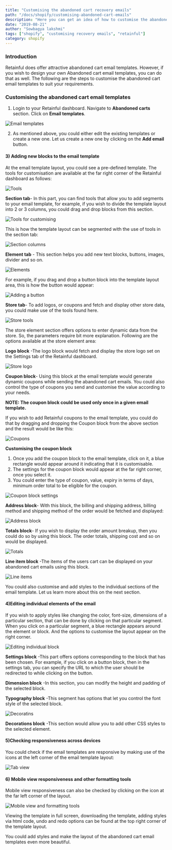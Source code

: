 ```yaml
---
title: "Customising the abandoned cart recovery emails"
path: "/docs/shopify/customising-abandoned-cart-emails"
description: "Here you can get an idea of how to customise the abandoned cart recovery emails using Retainful."
date: "2019-08-21"
author: "Sowbagya lakshmi"
tags: ["shopify", "customising recovery emails", "retainful"]
category: shopify
---
```


### Introduction

Retainful does offer attractive abandoned cart email templates. However, if you wish to design your own Abandoned cart email templates, you can do that as well.
The following are the steps to customise the abandoned cart email templates to suit your requirements.

### Customising the abandoned cart email templates

1) Login to your <link-text url="https://app.retainful.com/" target="_blank" rel="noopener">Retainful dashboard.</link-text> Navigate to **Abandoned carts** section. Click on **Email templates**.

![Email templates](../../images/docs/shopify/customising-abandoned-cart-templates/dashboard.png)

2) As mentioned above, you could either edit the existing templates or create a new one. Let us create a new one  by clicking on the **Add email** button.

#### 3) **Adding new blocks to the email template**

At the email template layout, you could see a pre-defined template. The tools for customisation are available at the far right corner of the Retainful  dashboard as follows:

![Tools](../../images/docs/shopify/customising-abandoned-cart-templates/blocks.png)


**Section tab**- In this part, you can find tools that allow you to add segments to your email template, for example, if you wish to divide the template layout into 2 or 3 columns, you could drag and drop blocks from this section.
  
![Tools for customising](../../images/docs/shopify/customising-abandoned-cart-templates/tools.png)

This is how the template layout can be segmented with the use of tools in the section tab:

![Section columns](../../images/docs/shopify/customising-abandoned-cart-templates/section-columns.png)

**Element tab** - This section helps you add new text blocks, buttons, images, divider and so on.

![Elements](../../images/docs/shopify/customising-abandoned-cart-templates/element-tools.png)

For example, if you drag and drop a button block into the template layout area, this is how the button would appear:

![Adding a button](../../images/docs/shopify/customising-abandoned-cart-templates/element-button.png)

**Store tab**- To add logos, or coupons and fetch and display other store data, you could make use of the tools found here.

![Store tools](../../images/docs/shopify/customising-abandoned-cart-templates/store-tools.png)

The store element section offers options to enter dynamic data from the store. So, the parameters require bit more explanation. Following are the options available at the store element area:

**Logo block** -The logo block would fetch and display the store logo set on the Settings tab of the Retainful dashboard.

![Store logo](../../images/docs/shopify/customising-abandoned-cart-templates/store-logo.png)

**Coupon block**- Using this block at the email template would generate dynamic coupons while sending the abandoned cart emails. You could also control the type of coupons you send and customise the value according to your needs.

**NOTE: The coupon block could be used only once in a given email template.**

If you wish to add Retainful coupons to the email template, you could do that by dragging and dropping the Coupon block from the above section and the result would be like this:

![Coupons](../../images/docs/shopify/customising-abandoned-cart-templates/coupons.png)

**Customising the coupon block**
1. Once you add the coupon block to the email template, click on it, a blue rectangle would appear around it indicating that it is customisable.
2. The settings for the coupon block would appear at the far right corner, once you select it.
3. You could enter the type of coupon, value, expiry in terms of days, minimum order total to be eligible for the coupon.

![Coupon block settings](../../images/docs/shopify/customising-abandoned-cart-templates/settings-coupon.png)

**Address block**- With this block, the billing and shipping address, billing method and shipping method of the order would be fetched and displayed:

![Address block](../../images/docs/shopify/customising-abandoned-cart-templates/address-block.png)

**Totals block**- If you wish to display the order amount breakup, then you could do so by using this block. The order totals, shipping cost and so on would be displayed.

![Totals](../../images/docs/shopify/customising-abandoned-cart-templates/store-totals.png)

**Line item block** -The items of the users cart can be displayed on your abandoned cart emails using this block.

![Line items](../../images/docs/shopify/customising-abandoned-cart-templates/store-line-item.png)

You could also customise and add styles to the individual sections of the email template. Let us learn more about this on the next section.


#### 4)Editing individual elements of the email

If you wish to apply styles like changing the color, font-size, dimensions of a particular section, that can be done by clicking on that particular segment.
When you click on a particular segment, a blue rectangle appears around the element or block. And the options to customise the layout appear on the right corner.
     
![Editing individual block](../../images/docs/shopify/customising-abandoned-cart-templates/editing-individual-block.png)

**Settings block** -This part offers options corresponding to the block that has been chosen. For example, if you click on a button block, then in the settings tab, you can specify the URL to which the user should be redirected to while clicking on the button.

**Dimension block** -In this section, you can modify the height and padding of the selected  block.

**Typography block** -This segment has options that let you control the font style of the selected block.

![Decoratins](../../images/docs/shopify/customising-abandoned-cart-templates/decorations-block.png)

**Decorations block** -This section would allow you to add other CSS styles to the selected element.


#### 5)Checking responsiveness across devices
You could check if the email templates are responsive by making use of the icons at the left corner of the email template layout:

![Tab view](../../images/docs/shopify/customising-abandoned-cart-templates/responsive-tab.png)


#### 6) Mobile view responsiveness and other formatting tools

Mobile view responsiveness can also be checked by clicking on the icon at the far left corner of the layout.

![Mobile view and formatting tools](../../images/docs/shopify/customising-abandoned-cart-templates/responsive-formatting.png)


Viewing the template in full screen, downloading the template, adding styles via html code, undo and redo options can be found at the top right corner of the template layout.

You could add styles and make the layout of the abandoned cart email templates even more beautiful.
